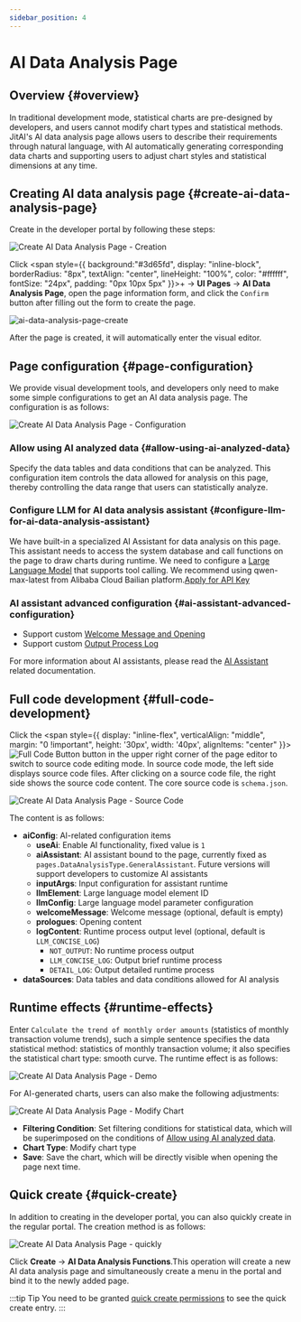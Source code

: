 ```yaml
---
sidebar_position: 4
---
```


# AI Data Analysis Page
## Overview {#overview}
In traditional development mode, statistical charts are pre-designed by developers, and users cannot modify chart types and statistical methods. JitAI's AI data analysis page allows users to describe their requirements through natural language, with AI automatically generating corresponding data charts and supporting users to adjust chart styles and statistical dimensions at any time.

## Creating AI data analysis page {#create-ai-data-analysis-page}
Create in the developer portal by following these steps:

![Create AI Data Analysis Page - Creation](./imgs/create.png)

Click <span style={{ background:"#3d65fd", display: "inline-block", borderRadius: "8px", textAlign: "center", lineHeight: "100%", color: "#ffffff", fontSize: "24px", padding: "0px 10px 5px" }}>+</span>  → **UI Pages** → **AI Data Analysis Page**, open the page information form, and click the `Confirm` button after filling out the form to create the page.

![ai-data-analysis-page-create](./imgs/create-form.png)

After the page is created, it will automatically enter the visual editor.

## Page configuration {#page-configuration}
We provide visual development tools, and developers only need to make some simple configurations to get an AI data analysis page. The configuration is as follows:

![Create AI Data Analysis Page - Configuration](./imgs/setting.png)

### Allow using AI analyzed data {#allow-using-ai-analyzed-data} 
Specify the data tables and data conditions that can be analyzed. This configuration item controls the data allowed for analysis on this page, thereby controlling the data range that users can statistically analyze.

### Configure LLM for AI data analysis assistant {#configure-llm-for-ai-data-analysis-assistant}
We have built-in a specialized AI Assistant for data analysis on this page. This assistant needs to access the system database and call functions on the page to draw charts during runtime. We need to configure a [Large Language Model](/docs/devguide/ai-llm/create-ai-llm) that supports tool calling. We recommend using qwen-max-latest from Alibaba Cloud Bailian platform.<a href="https://bailian.console.aliyun.com/?tab=model#/api-key" target="_blank">Apply for API Key</a>

### AI assistant advanced configuration {#ai-assistant-advanced-configuration}
- Support custom [Welcome Message and Opening](/docs/devguide/ai-assistant/welcome-message-and-opening)
- Support custom [Output Process Log](/docs/devguide/ai-assistant/ai-assistant-input-output#message-output)

For more information about AI assistants, please read the [AI Assistant](/docs/devguide/ai-assistant) related documentation.

## Full code development {#full-code-development}
Click the <span style={{ display: "inline-flex", verticalAlign: "middle", margin: "0 !important", height: '30px', width: '40px', alignItems: "center" }}>![Full Code Button](./imgs/code.png)</span> button in the upper right corner of the page editor to switch to source code editing mode.
In source code mode, the left side displays source code files. After clicking on a source code file, the right side shows the source code content. The core source code is `schema.json`.

![Create AI Data Analysis Page - Source Code](./imgs/schema.png)

The content is as follows:
- **aiConfig**: AI-related configuration items
  - **useAi**: Enable AI functionality, fixed value is `1`
  - **aiAssistant**: AI assistant bound to the page, currently fixed as `pages.DataAnalysisType.GeneralAssistant`. Future versions will support developers to customize AI assistants
  - **inputArgs**: Input configuration for assistant runtime
  - **llmElement**: Large language model element ID
  - **llmConfig**: Large language model parameter configuration
  - **welcomeMessage**: Welcome message (optional, default is empty)
  - **prologues**: Opening content
  - **logContent**: Runtime process output level (optional, default is `LLM_CONCISE_LOG`)
    - `NOT_OUTPUT`: No runtime process output
    - `LLM_CONCISE_LOG`: Output brief runtime process
    - `DETAIL_LOG`: Output detailed runtime process
- **dataSources**: Data tables and data conditions allowed for AI analysis

## Runtime effects {#runtime-effects}
Enter `Calculate the trend of monthly order amounts` (statistics of monthly transaction volume trends), such a simple sentence specifies the data statistical method: statistics of monthly transaction volume; it also specifies the statistical chart type: smooth curve.
The runtime effect is as follows:

![Create AI Data Analysis Page - Demo](./imgs/chart_demo.gif)

For AI-generated charts, users can also make the following adjustments:

![Create AI Data Analysis Page - Modify Chart](./imgs/chart_update.png)

- **Filtering Condition**: Set filtering conditions for statistical data, which will be superimposed on the conditions of [Allow using AI analyzed data](#allow-using-ai-analyzed-data).
- **Chart Type**: Modify chart type
- **Save**: Save the chart, which will be directly visible when opening the page next time.

## Quick create {#quick-create}
In addition to creating in the developer portal, you can also quickly create in the regular portal. The creation method is as follows:

![Create AI Data Analysis Page - quickly](./imgs/quickly.png)

Click **Create** → **AI Data Analysis Functions**.This operation will create a new AI data analysis page and simultaneously create a menu in the portal and bind it to the newly added page.

:::tip Tip
You need to be granted [quick create permissions](/docs/devguide/user-and-permission/role-portal-menu-permissions#specify-accessible-portals-and-menus) to see the quick create entry.
:::
